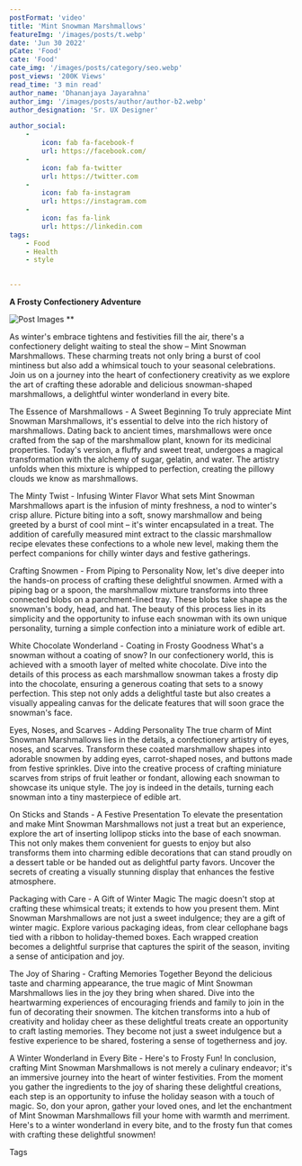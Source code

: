 ```yaml
---
postFormat: 'video'
title: 'Mint Snowman Marshmallows'
featureImg: '/images/posts/t.webp'
date: 'Jun 30 2022'
pCate: 'Food'
cate: 'Food'
cate_img: '/images/posts/category/seo.webp'
post_views: '200K Views'
read_time: '3 min read'
author_name: 'Dhananjaya Jayarahna'
author_img: '/images/posts/author/author-b2.webp'
author_designation: 'Sr. UX Designer'

author_social:
    -
        icon: fab fa-facebook-f
        url: https://facebook.com/
    -
        icon: fab fa-twitter
        url: https://twitter.com
    -
        icon: fab fa-instagram
        url: https://instagram.com
    - 
        icon: fas fa-link
        url: https://linkedin.com
tags: 
    - Food
    - Health
    - style
    

---
```


**A Frosty Confectionery Adventure**

![Post Images](/images/post-single/t.webp)
**

<!-- Apple today named eight app and game developers receiving an Apple Design Award, each one selected for being thoughtful and creative. Apple Design Award winners bring distinctive new ideas to life and demonstrate deep mastery of Apple technology. The apps spring up from developers large and small, in every part of the world, and provide users with new ways of working, creating, and playing.

“Every year, app and game developers demonstrate exceptional craftsmanship and we’re honoring the best of the best,” said Ron Okamoto, Apple’s vice president of Worldwide Developer Relations. “Receiving an Apple Design Award is a special and laudable accomplishment. Past honorees have made some of the most noteworthy apps and games of all time. Through their vision, determination, and exacting standards, the winning developers inspire not only their peers in the Apple developer community, but all of us at Apple, too.”

## Apple Design Award Winners: Apps

Apple today named eight app and game developers receiving an Apple Design Award, each one selected for being thoughtful and creative. Apple Design Award winners bring distinctive new ideas to life and demonstrate deep mastery of Apple technology. The apps spring up from developers large and small, in every part of the world, and provide users with new ways of working, creating, and playing.

“Every year, app and game developers demonstrate exceptional craftsmanship and we’re honoring the best of the best,” said Ron Okamoto, Apple’s vice president of Worldwide Developer Relations. “Receiving an Apple Design Award is a special and laudable accomplishment. Past honorees have made some of the most noteworthy apps and games of all time. Through their vision, determination, and exacting standards, the winning developers inspire not only their peers in the Apple developer community, but all of us at Apple, too.”

> “Most of us felt like we could trust each other to be quarantined together, so we didn’t need to wear masks or stay far apart.”

![Post Images](/images/post-single/post-single-03.webp)
*The Apple Design Award trophy, created by the Apple Design team, is a symbol of achievement and excellence.*

## Apple Design Award Winners: Apps

[Apple today named](#) eight app and game developers receiving an Apple Design Award, each one selected for being thoughtful and creative. Apple Design Award winners bring distinctive new ideas to life and demonstrate deep mastery of Apple technology. The apps spring up from developers large and small, in every part of the world, and provide users with new ways of working, creating, and playing.

“Every year, app and game developers demonstrate exceptional craftsmanship and we’re honoring the best of the best,” said Ron Okamoto, Apple’s vice president of Worldwide Developer Relations. “Receiving an Apple Design Award is a special and laudable accomplishment. Past honorees have made some of the most noteworthy apps and games of all time. Through their vision, determination, and exacting standards, the winning developers inspire not only their peers in the Apple developer community, but all of us at Apple, too.”

![Post Images](/images/post-single/post-single-04.webp)
*The Apple Design Award trophy, created by the Apple Design team, is a symbol of achievement and excellence.*

## Apple Design Award Winners: Apps

[Apple today named](#) eight app and game developers receiving an Apple Design Award, each one selected for being thoughtful and creative. Apple Design Award winners bring distinctive new ideas to life and demonstrate deep mastery of Apple technology. The apps spring up from developers large and small, in every part of the world, and provide users with new ways of working, creating, and playing.

“Every year, app and game developers demonstrate exceptional craftsmanship and we’re honoring the best of the best,” said Ron Okamoto, Apple’s vice president of Worldwide Developer Relations. “Receiving an Apple Design Award is a special and laudable accomplishment. Past honorees have made some of the most noteworthy apps and games of all time. Through their vision, determination, and exacting standards, the winning developers inspire not only their peers in the Apple developer community, but all of us at Apple, too.”

More than 250 developers have been recognized with Apple Design Awards over the past 20 years. The recognition has proven to be an accelerant for developers who are pioneering innovative designs within their individual apps and influencing entire categories. Previous winners such as Pixelmator, djay, Complete Anatomy, HomeCourt, “Florence,” and “Crossy Road” have set the standard in areas such as storytelling, interface design, and use of Apple tools and technologies.

For more information on the apps and games, visit the [App Store](#).

 -->

As winter's embrace tightens and festivities fill the air, there's a confectionery delight waiting to steal the show – Mint Snowman Marshmallows. These charming treats not only bring a burst of cool mintiness but also add a whimsical touch to your seasonal celebrations. Join us on a journey into the heart of confectionery creativity as we explore the art of crafting these adorable and delicious snowman-shaped marshmallows, a delightful winter wonderland in every bite.





The Essence of Marshmallows - A Sweet Beginning
To truly appreciate Mint Snowman Marshmallows, it's essential to delve into the rich history of marshmallows. Dating back to ancient times, marshmallows were once crafted from the sap of the marshmallow plant, known for its medicinal properties. Today's version, a fluffy and sweet treat, undergoes a magical transformation with the alchemy of sugar, gelatin, and water. The artistry unfolds when this mixture is whipped to perfection, creating the pillowy clouds we know as marshmallows.

The Minty Twist - Infusing Winter Flavor
What sets Mint Snowman Marshmallows apart is the infusion of minty freshness, a nod to winter's crisp allure. Picture biting into a soft, snowy marshmallow and being greeted by a burst of cool mint – it's winter encapsulated in a treat. The addition of carefully measured mint extract to the classic marshmallow recipe elevates these confections to a whole new level, making them the perfect companions for chilly winter days and festive gatherings.

Crafting Snowmen - From Piping to Personality
Now, let's dive deeper into the hands-on process of crafting these delightful snowmen. Armed with a piping bag or a spoon, the marshmallow mixture transforms into three connected blobs on a parchment-lined tray. These blobs take shape as the snowman's body, head, and hat. The beauty of this process lies in its simplicity and the opportunity to infuse each snowman with its own unique personality, turning a simple confection into a miniature work of edible art.

White Chocolate Wonderland - Coating in Frosty Goodness
What's a snowman without a coating of snow? In our confectionery world, this is achieved with a smooth layer of melted white chocolate. Dive into the details of this process as each marshmallow snowman takes a frosty dip into the chocolate, ensuring a generous coating that sets to a snowy perfection. This step not only adds a delightful taste but also creates a visually appealing canvas for the delicate features that will soon grace the snowman's face.




Eyes, Noses, and Scarves - Adding Personality
The true charm of Mint Snowman Marshmallows lies in the details, a confectionery artistry of eyes, noses, and scarves. Transform these coated marshmallow shapes into adorable snowmen by adding eyes, carrot-shaped noses, and buttons made from festive sprinkles. Dive into the creative process of crafting miniature scarves from strips of fruit leather or fondant, allowing each snowman to showcase its unique style. The joy is indeed in the details, turning each snowman into a tiny masterpiece of edible art.

On Sticks and Stands - A Festive Presentation
To elevate the presentation and make Mint Snowman Marshmallows not just a treat but an experience, explore the art of inserting lollipop sticks into the base of each snowman. This not only makes them convenient for guests to enjoy but also transforms them into charming edible decorations that can stand proudly on a dessert table or be handed out as delightful party favors. Uncover the secrets of creating a visually stunning display that enhances the festive atmosphere.

Packaging with Care - A Gift of Winter Magic
The magic doesn't stop at crafting these whimsical treats; it extends to how you present them. Mint Snowman Marshmallows are not just a sweet indulgence; they are a gift of winter magic. Explore various packaging ideas, from clear cellophane bags tied with a ribbon to holiday-themed boxes. Each wrapped creation becomes a delightful surprise that captures the spirit of the season, inviting a sense of anticipation and joy.

The Joy of Sharing - Crafting Memories Together
Beyond the delicious taste and charming appearance, the true magic of Mint Snowman Marshmallows lies in the joy they bring when shared. Dive into the heartwarming experiences of encouraging friends and family to join in the fun of decorating their snowmen. The kitchen transforms into a hub of creativity and holiday cheer as these delightful treats create an opportunity to craft lasting memories. They become not just a sweet indulgence but a festive experience to be shared, fostering a sense of togetherness and joy.




A Winter Wonderland in Every Bite - Here's to Frosty Fun!
In conclusion, crafting Mint Snowman Marshmallows is not merely a culinary endeavor; it's an immersive journey into the heart of winter festivities. From the moment you gather the ingredients to the joy of sharing these delightful creations, each step is an opportunity to infuse the holiday season with a touch of magic. So, don your apron, gather your loved ones, and let the enchantment of Mint Snowman Marshmallows fill your home with warmth and merriment. Here's to a winter wonderland in every bite, and to the frosty fun that comes with crafting these delightful snowmen!

Tags
